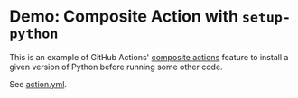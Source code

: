 # Demo: Composite Action with `setup-python`

This is an example of GitHub Actions' [composite actions](https://docs.github.com/en/actions/creating-actions/creating-a-composite-action) feature to install a given version of Python before running some other code.

See [action.yml](action.yml).